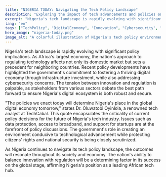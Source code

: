 ```yaml
---
title: "NIGERIA TODAY: Navigating the Tech Policy Landscape"
description: "Exploring the impact of tech advancements and policies on Nigerians."
excerpt: "Nigeria's tech landscape is rapidly evolving with significant policy implications."
lang: "en"
tags: ["TechPolicy", "DigitalEconomy", "Innovation", "Cybersecurity", "Nigeria"]
hero_image: "nigeria-today.png"
image_alt: "A colorful illustration of Nigeria's tech policy environment"
---
```


Nigeria's tech landscape is rapidly evolving with significant policy implications. As Africa's largest economy, the nation's approach to regulating technology affects not only its domestic market but sets a precedent for neighboring countries. Recent policy developments have highlighted the government's commitment to fostering a thriving digital economy through infrastructure investment, while also addressing cybersecurity concerns. The tension between innovation and regulation is palpable, as stakeholders from various sectors debate the best path forward to ensure Nigeria's digital ecosystem is both robust and secure.

"The policies we enact today will determine Nigeria's place in the global digital economy tomorrow," states Dr. Oluwatobi Oyinlola, a renowned tech analyst at TechCabal. This quote encapsulates the criticality of current policy decisions for the future of Nigeria's tech industry. Issues such as data protection, access to broadband, and support for startups are at the forefront of policy discussions. The government's role in creating an environment conducive to technological advancement while protecting citizens' rights and national security is being closely scrutinized.

As Nigeria continues to navigate its tech policy landscape, the outcomes will resonate throughout its society and economy. The nation's ability to balance innovation with regulation will be a determining factor in its success on the global stage, affirming Nigeria's position as a leading African tech hub.